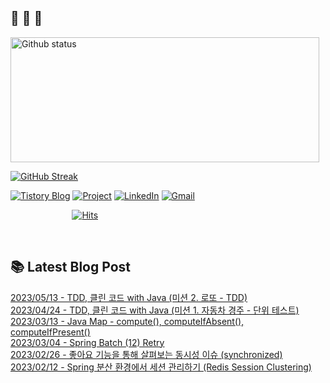  ## 🐔 🐝 🐜

<div>
  
  <img width="494" height="200" alt="Github status" src="https://github-readme-stats.vercel.app/api?username=JuHyun419&count_private=true&theme=radical">
  
  [![GitHub Streak](https://github-readme-streak-stats.herokuapp.com/?user=JuHyun419&theme=dark)](https://github.com/JuHyun419)
  
</div>  

<div>
  
  [![Tistory Blog](http://img.shields.io/badge/-Tistory%20Blog-blue?style=flat&logo=Blogger&link=https://zzang9ha.tistory.com/)](https://zzang9ha.tistory.com/) 
  [![Project](http://img.shields.io/badge/-Project-ff69b4?style=flat&logo=github&link=https://github.com/YAPP-19th/Web-Team-2-Backend)](https://github.com/YAPP-19th/Web-Team-2-Backend) 
  [![LinkedIn](https://img.shields.io/badge/-LinkedIn-0077b5?style=flat-square&logo=linkedin&logoColor=white&link=https://www.linkedin.com/in/juhyun-lee-87176a19b/)](https://www.linkedin.com/in/juhyun-lee-87176a19b/)
  [![Gmail](http://img.shields.io/badge/Gmail-important?style=flat&logo=Gmail&link=mailto:zzang9haha@gmail.com)](mailto:zzang9haha@gmail.com) 

</div>

<div>
 
&nbsp;&nbsp;&nbsp;&nbsp;&nbsp;&nbsp;&nbsp;&nbsp;&nbsp;&nbsp;&nbsp;&nbsp;&nbsp;&nbsp;&nbsp;&nbsp;&nbsp;&nbsp;&nbsp;&nbsp;&nbsp;&nbsp;&nbsp;&nbsp; [![Hits](https://hits.seeyoufarm.com/api/count/incr/badge.svg?url=https%3A%2F%2Fgithub.com%2FJuHyun419&count_bg=%2379C83D&title_bg=%23555555&icon=&icon_color=%23E7E7E7&title=hits&edge_flat=false)](https://hits.seeyoufarm.com)
 
</div>
 
<br>
 
## 📚 Latest Blog Post

[2023/05/13 - TDD, 클린 코드 with Java (미션 2. 로또 - TDD)](https://zzang9ha.tistory.com/447) <br/>
[2023/04/24 - TDD, 클린 코드 with Java (미션 1. 자동차 경주 - 단위 테스트)](https://zzang9ha.tistory.com/446) <br/>
[2023/03/13 - Java Map - compute(), computeIfAbsent(), computeIfPresent()](https://zzang9ha.tistory.com/445) <br/>
[2023/03/04 - Spring Batch (12) Retry](https://zzang9ha.tistory.com/444) <br/>
[2023/02/26 - 좋아요 기능을 통해 살펴보는 동시성 이슈 (synchronized)](https://zzang9ha.tistory.com/443) <br/>
[2023/02/12 - Spring 분산 환경에서 세션 관리하기 (Redis Session Clustering)](https://zzang9ha.tistory.com/442) <br/>
